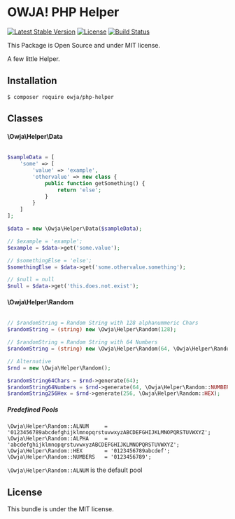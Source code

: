# OWJA! PHP Helper

[![Latest Stable Version](https://poser.pugx.org/owja/php-helper/v/stable)](https://packagist.org/packages/owja/php-helper)
[![License](https://poser.pugx.org/owja/php-helper/license)](https://packagist.org/packages/owja/php-helper)
[![Build Status](https://travis-ci.org/owja/php-helper.svg?branch=master)](https://travis-ci.org/owja/php-helper)

This Package is Open Source and under MIT license.

A few little Helper.

## Installation

```
$ composer require owja/php-helper
```

## Classes

#### \Owja\Helper\Data

```PHP

$sampleData = [
    'some' => [
        'value' => 'example',
        'othervalue' => new class {
            public function getSomething() {
                return 'else';
            }
        }
    ]
];

$data = new \Owja\Helper\Data($sampleData);

// $example = 'example';
$example = $data->get('some.value');

// $somethingElse = 'else';
$somethingElse = $data->get('some.othervalue.something');

// $null = null
$null = $data->get('this.does.not.exist');

```

#### \Owja\Helper\Random

```PHP

// $randomString = Random String with 128 alphanummeric Chars
$randomString = (string) new \Owja\Helper\Random(128);

// $randomString = Random String with 64 Numbers
$randomString = (string) new \Owja\Helper\Random(64, \Owja\Helper\Random::NUMBERS);

// Alternative
$rnd = new \Owja\Helper\Random();

$randomString64Chars = $rnd->generate(64);
$randomString64Numbers = $rnd->generate(64, \Owja\Helper\Random::NUMBERS);
$randomString256Hex = $rnd->generate(256, \Owja\Helper\Random::HEX);

```

##### Predefined Pools

```
\Owja\Helper\Random::ALNUM     = '0123456789abcdefghijklmnopqrstuvwxyzABCDEFGHIJKLMNOPQRSTUVWXYZ';
\Owja\Helper\Random::ALPHA     = 'abcdefghijklmnopqrstuvwxyzABCDEFGHIJKLMNOPQRSTUVWXYZ';
\Owja\Helper\Random::HEX       = '0123456789abcdef';
\Owja\Helper\Random::NUMBERS   = '0123456789';
```
`\Owja\Helper\Random::ALNUM` is the default pool


## License

This bundle is under the MIT license. 